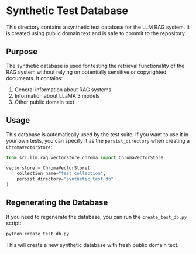 # Synthetic Test Database

This directory contains a synthetic test database for the LLM RAG system. It is created using public domain text and is safe to commit to the repository.

## Purpose

The synthetic database is used for testing the retrieval functionality of the RAG system without relying on potentially sensitive or copyrighted documents. It contains:

1. General information about RAG systems
2. Information about LLaMA 3 models
3. Other public domain text

## Usage

This database is automatically used by the test suite. If you want to use it in your own tests, you can specify it as the `persist_directory` when creating a `ChromaVectorStore`:

```python
from src.llm_rag.vectorstore.chroma import ChromaVectorStore

vectorstore = ChromaVectorStore(
    collection_name="test_collection",
    persist_directory="synthetic_test_db"
)
```

## Regenerating the Database

If you need to regenerate the database, you can run the `create_test_db.py` script:

```bash
python create_test_db.py
```

This will create a new synthetic database with fresh public domain text.
